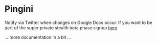 # Pingini

Notify via Twitter when changes on Google Docs occur. If you want to be part of the super private stealth beta phase signup [here](http://www.ykombinator.com/14101/Pingini)

... more documentation in a bit ...